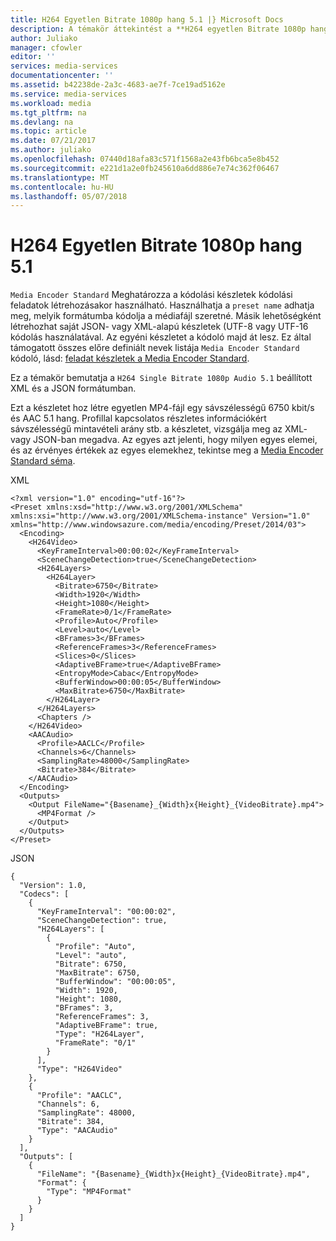 ```yaml
---
title: H264 Egyetlen Bitrate 1080p hang 5.1 |} Microsoft Docs
description: A témakör áttekintést a **H264 egyetlen Bitrate 1080p hang 5.1** feladat az adott néven beállítás.
author: Juliako
manager: cfowler
editor: ''
services: media-services
documentationcenter: ''
ms.assetid: b42238de-2a3c-4683-ae7f-7ce19ad5162e
ms.service: media-services
ms.workload: media
ms.tgt_pltfrm: na
ms.devlang: na
ms.topic: article
ms.date: 07/21/2017
ms.author: juliako
ms.openlocfilehash: 07440d18afa83c571f1568a2e43fb6bca5e8b452
ms.sourcegitcommit: e221d1a2e0fb245610a6dd886e7e74c362f06467
ms.translationtype: MT
ms.contentlocale: hu-HU
ms.lasthandoff: 05/07/2018
---
```

# <a name="h264-single-bitrate-1080p-audio-51"></a>H264 Egyetlen Bitrate 1080p hang 5.1
`Media Encoder Standard` Meghatározza a kódolási készletek kódolási feladatok létrehozásakor használható. Használhatja a `preset name` adhatja meg, melyik formátumba kódolja a médiafájl szeretné. Másik lehetőségként létrehozhat saját JSON- vagy XML-alapú készletek (UTF-8 vagy UTF-16 kódolás használatával. Az egyéni készletet a kódoló majd át lesz. Ez által támogatott összes előre definiált nevek listája `Media Encoder Standard` kódoló, lásd: [feladat készletek a Media Encoder Standard](media-services-mes-presets-overview.md).  
  
 Ez a témakör bemutatja a `H264 Single Bitrate 1080p Audio 5.1` beállított XML és a JSON formátumban.  
  
 Ezt a készletet hoz létre egyetlen MP4-fájl egy sávszélességű 6750 kbit/s és AAC 5.1 hang. Profillal kapcsolatos részletes információkért sávszélességű mintavételi arány stb. a készletet, vizsgálja meg az XML- vagy JSON-ban megadva. Az egyes azt jelenti, hogy milyen egyes elemei, és az érvényes értékek az egyes elemekhez, tekintse meg a [Media Encoder Standard séma](media-services-mes-schema.md).  
  
 XML  
  
```  
<?xml version="1.0" encoding="utf-16"?>  
<Preset xmlns:xsd="http://www.w3.org/2001/XMLSchema" xmlns:xsi="http://www.w3.org/2001/XMLSchema-instance" Version="1.0" xmlns="http://www.windowsazure.com/media/encoding/Preset/2014/03">  
  <Encoding>  
    <H264Video>  
      <KeyFrameInterval>00:00:02</KeyFrameInterval>  
      <SceneChangeDetection>true</SceneChangeDetection>  
      <H264Layers>  
        <H264Layer>  
          <Bitrate>6750</Bitrate>  
          <Width>1920</Width>  
          <Height>1080</Height>  
          <FrameRate>0/1</FrameRate>  
          <Profile>Auto</Profile>  
          <Level>auto</Level>  
          <BFrames>3</BFrames>  
          <ReferenceFrames>3</ReferenceFrames>  
          <Slices>0</Slices>  
          <AdaptiveBFrame>true</AdaptiveBFrame>  
          <EntropyMode>Cabac</EntropyMode>  
          <BufferWindow>00:00:05</BufferWindow>  
          <MaxBitrate>6750</MaxBitrate>  
        </H264Layer>  
      </H264Layers>  
      <Chapters />  
    </H264Video>  
    <AACAudio>  
      <Profile>AACLC</Profile>  
      <Channels>6</Channels>  
      <SamplingRate>48000</SamplingRate>  
      <Bitrate>384</Bitrate>  
    </AACAudio>  
  </Encoding>  
  <Outputs>  
    <Output FileName="{Basename}_{Width}x{Height}_{VideoBitrate}.mp4">  
      <MP4Format />  
    </Output>  
  </Outputs>  
</Preset>  
```  
  
 JSON  
  
```  
{  
  "Version": 1.0,  
  "Codecs": [  
    {  
      "KeyFrameInterval": "00:00:02",  
      "SceneChangeDetection": true,  
      "H264Layers": [  
        {  
          "Profile": "Auto",  
          "Level": "auto",  
          "Bitrate": 6750,  
          "MaxBitrate": 6750,  
          "BufferWindow": "00:00:05",  
          "Width": 1920,  
          "Height": 1080,  
          "BFrames": 3,  
          "ReferenceFrames": 3,  
          "AdaptiveBFrame": true,  
          "Type": "H264Layer",  
          "FrameRate": "0/1"  
        }  
      ],  
      "Type": "H264Video"  
    },  
    {  
      "Profile": "AACLC",  
      "Channels": 6,  
      "SamplingRate": 48000,  
      "Bitrate": 384,  
      "Type": "AACAudio"  
    }  
  ],  
  "Outputs": [  
    {  
      "FileName": "{Basename}_{Width}x{Height}_{VideoBitrate}.mp4",  
      "Format": {  
        "Type": "MP4Format"  
      }  
    }  
  ]  
}  
```
